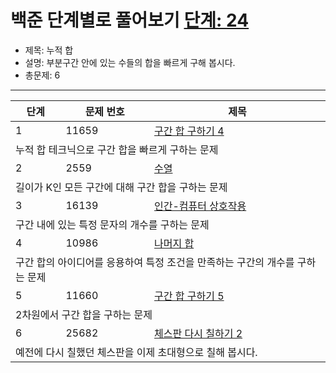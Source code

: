# 백준 단계별로 풀어보기 [단계: 24](https://www.acmicpc.net/step/48)

- 제목: 누적 합
- 설명: 부분구간 안에 있는 수들의 합을 빠르게 구해 봅시다.
- 총문제: 6
---
<P>
  <table>
    <thead><tr><th>단계</th><th>문제 번호</th><th>제목</th></tr></thead>
    <tbody>
      <tr><td>1</td><td>11659</td><td><a href="https://www.acmicpc.net/problem/11659">구간 합 구하기 4</a></td></tr>
      <tr><td colspan="3">누적 합 테크닉으로 구간 합을 빠르게 구하는 문제</td></tr>
      <tr><td>2</td><td>2559</td><td><a href="https://www.acmicpc.net/problem/2559">수열</a></td></tr>
      <tr><td colspan="3">길이가 K인 모든 구간에 대해 구간 합을 구하는 문제</td></tr>
      <tr><td>3</td><td>16139</td><td><a href="https://www.acmicpc.net/problem/16139">인간-컴퓨터 상호작용</a></td></tr>
      <tr><td colspan="3">구간 내에 있는 특정 문자의 개수를 구하는 문제</td></tr>
      <tr><td>4</td><td>10986</td><td><a href="https://www.acmicpc.net/problem/10986">나머지 합</a></td></tr>
      <tr><td colspan="3">구간 합의 아이디어를 응용하여 특정 조건을 만족하는 구간의 개수를 구하는 문제</td></tr>
      <tr><td>5</td><td>11660</td><td><a href="https://www.acmicpc.net/problem/11660">구간 합 구하기 5</a></td></tr>
      <tr><td colspan="3">2차원에서 구간 합을 구하는 문제</td></tr>
      <tr><td>6</td><td>25682</td><td><a href="https://www.acmicpc.net/problem/25682">체스판 다시 칠하기 2</a></td></tr>
      <tr><td colspan="3">예전에 다시 칠했던 체스판을 이제 초대형으로 칠해 봅시다.</td></tr>
    </tbody>
  </table>
</P>